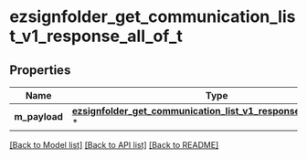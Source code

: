 # ezsignfolder_get_communication_list_v1_response_all_of_t

## Properties
Name | Type | Description | Notes
------------ | ------------- | ------------- | -------------
**m_payload** | [**ezsignfolder_get_communication_list_v1_response_m_payload_t**](ezsignfolder_get_communication_list_v1_response_m_payload.md) \* |  | 

[[Back to Model list]](../README.md#documentation-for-models) [[Back to API list]](../README.md#documentation-for-api-endpoints) [[Back to README]](../README.md)


